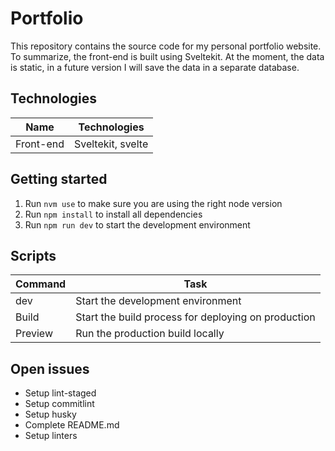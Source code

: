 # Portfolio

This repository contains the source code for my personal portfolio website.
To summarize, the front-end is built using Sveltekit. At the moment, the
data is static, in a future version I will save the data in a separate database.

## Technologies

| Name      | Technologies      |
| --------- | ----------------- |
| Front-end | Sveltekit, svelte |

## Getting started

1. Run `nvm use` to make sure you are using the right node version
2. Run `npm install` to install all dependencies
3. Run `npm run dev` to start the development environment

## Scripts

| Command | Task                                                |
| ------- | --------------------------------------------------- |
| dev     | Start the development environment                   |
| Build   | Start the build process for deploying on production |
| Preview | Run the production build locally                    |

## Open issues

- Setup lint-staged
- Setup commitlint
- Setup husky
- Complete README.md
- Setup linters
